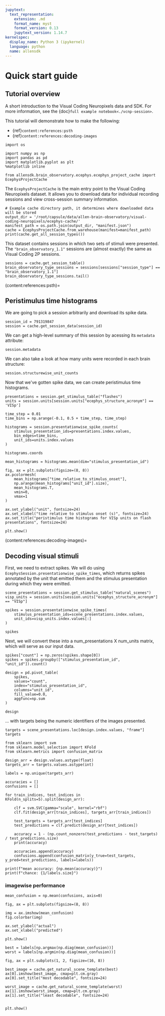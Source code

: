 ```yaml
---
jupytext:
  text_representation:
    extension: .md
    format_name: myst
    format_version: 0.13
    jupytext_version: 1.14.7
kernelspec:
  display_name: Python 3 (ipykernel)
  language: python
  name: allensdk
---
```


# Quick start guide

## Tutorial overview

A short introduction to the Visual Coding Neuropixels data and SDK. For more
information, see the {doc}`full example notebook<./vcnp-session>`.

This tutorial will demonstrate how to make the following:

* {ref}`content:references:psth`
* {ref}`content:references:decoding-images`

```{code-cell}
import os

import numpy as np
import pandas as pd
import matplotlib.pyplot as plt
%matplotlib inline

from allensdk.brain_observatory.ecephys.ecephys_project_cache import EcephysProjectCache
```

The `EcephysProjectCache` is the main entry point to the Visual Coding Neuropixels dataset. It allows you to download data for individual recording sessions and view cross-session summary information.

```{code-cell}
# Example cache directory path, it determines where downloaded data will be stored
output_dir = '/root/capsule/data/allen-brain-observatory/visual-coding-neuropixels/ecephys-cache/'
manifest_path = os.path.join(output_dir, "manifest.json")
cache = EcephysProjectCache.from_warehouse(manifest=manifest_path)
print(cache.get_all_session_types())
```

This dataset contains sessions in which two sets of stimuli were presented. The `"brain_observatory_1.1"` sessions are (almost exactly) the same as Visual Coding 2P sessions.

```{code-cell}
sessions = cache.get_session_table()
brain_observatory_type_sessions = sessions[sessions["session_type"] == "brain_observatory_1.1"]
brain_observatory_type_sessions.tail()
```

(content:references:psth)=
## Peristimulus time histograms



We are going to pick a session arbitrarily and download its spike data.

```{code-cell}
session_id = 791319847
session = cache.get_session_data(session_id)
```

We can get a high-level summary of this session by acessing its `metadata` attribute:

```{code-cell}
session.metadata
```

We can also take a look at how many units were recorded in each brain structure:

```{code-cell}
session.structurewise_unit_counts
```

Now that we've gotten spike data, we can create peristimulus time histograms.

```{code-cell}
presentations = session.get_stimulus_table("flashes")
units = session.units[session.units["ecephys_structure_acronym"] == 'VISp']

time_step = 0.01
time_bins = np.arange(-0.1, 0.5 + time_step, time_step)

histograms = session.presentationwise_spike_counts(
    stimulus_presentation_ids=presentations.index.values,
    bin_edges=time_bins,
    unit_ids=units.index.values
)

histograms.coords
```

```{code-cell}
mean_histograms = histograms.mean(dim="stimulus_presentation_id")

fig, ax = plt.subplots(figsize=(8, 8))
ax.pcolormesh(
    mean_histograms["time_relative_to_stimulus_onset"],
    np.arange(mean_histograms["unit_id"].size),
    mean_histograms.T,
    vmin=0,
    vmax=1
)

ax.set_ylabel("unit", fontsize=24)
ax.set_xlabel("time relative to stimulus onset (s)", fontsize=24)
ax.set_title("peristimulus time histograms for VISp units on flash presentations", fontsize=24)

plt.show()
```

(content:references:decoding-images)=
## Decoding visual stimuli

First, we need to extract spikes. We will do using `EcephysSession.presentationwise_spike_times`, which returns spikes annotated by the unit that emitted them and the stimulus presentation during which they were emitted.

```{code-cell}
scene_presentations = session.get_stimulus_table("natural_scenes")
visp_units = session.units[session.units["ecephys_structure_acronym"] == "VISp"]

spikes = session.presentationwise_spike_times(
    stimulus_presentation_ids=scene_presentations.index.values,
    unit_ids=visp_units.index.values[:]
)

spikes
```

Next, we will convert these into a num_presentations X num_units matrix, which will serve as our input data.

```{code-cell}
spikes["count"] = np.zeros(spikes.shape[0])
spikes = spikes.groupby(["stimulus_presentation_id", "unit_id"]).count()

design = pd.pivot_table(
    spikes,
    values="count",
    index="stimulus_presentation_id",
    columns="unit_id",
    fill_value=0.0,
    aggfunc=np.sum
)

design
```

... with targets being the numeric identifiers of the images presented.

```{code-cell}
targets = scene_presentations.loc[design.index.values, "frame"]
targets
```

```{code-cell}
from sklearn import svm
from sklearn.model_selection import KFold
from sklearn.metrics import confusion_matrix
```

```{code-cell}
design_arr = design.values.astype(float)
targets_arr = targets.values.astype(int)

labels = np.unique(targets_arr)
```

```{code-cell}
accuracies = []
confusions = []

for train_indices, test_indices in KFold(n_splits=5).split(design_arr):

    clf = svm.SVC(gamma="scale", kernel="rbf")
    clf.fit(design_arr[train_indices], targets_arr[train_indices])

    test_targets = targets_arr[test_indices]
    test_predictions = clf.predict(design_arr[test_indices])

    accuracy = 1 - (np.count_nonzero(test_predictions - test_targets) / test_predictions.size)
    print(accuracy)

    accuracies.append(accuracy)
    confusions.append(confusion_matrix(y_true=test_targets, y_pred=test_predictions, labels=labels))
```

```{code-cell}
print(f"mean accuracy: {np.mean(accuracy)}")
print(f"chance: {1/labels.size}")
```

### imagewise performance

```{code-cell}
mean_confusion = np.mean(confusions, axis=0)

fig, ax = plt.subplots(figsize=(8, 8))

img = ax.imshow(mean_confusion)
fig.colorbar(img)

ax.set_ylabel("actual")
ax.set_xlabel("predicted")

plt.show()
```

```{code-cell}
best = labels[np.argmax(np.diag(mean_confusion))]
worst = labels[np.argmin(np.diag(mean_confusion))]

fig, ax = plt.subplots(1, 2, figsize=(16, 8))

best_image = cache.get_natural_scene_template(best)
ax[0].imshow(best_image, cmap=plt.cm.gray)
ax[0].set_title("most decodable", fontsize=24)

worst_image = cache.get_natural_scene_template(worst)
ax[1].imshow(worst_image, cmap=plt.cm.gray)
ax[1].set_title("least decodable", fontsize=24)


plt.show()
```
